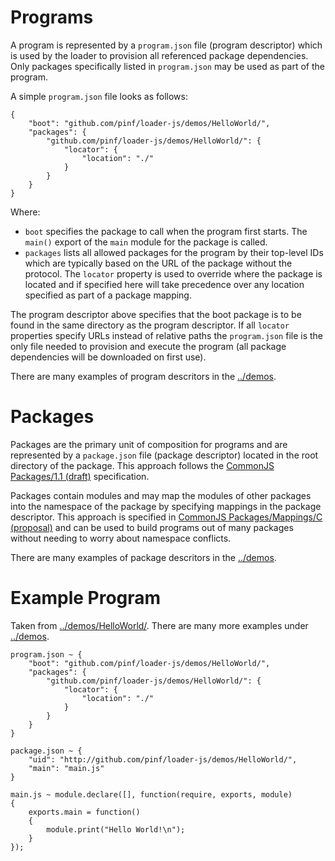 
Programs
========

A program is represented by a `program.json` file (program descriptor) which is used by the loader to provision all referenced
package dependencies. Only packages specifically listed in `program.json` may be used as part of the program.

A simple `program.json` file looks as follows:

    {
        "boot": "github.com/pinf/loader-js/demos/HelloWorld/",
        "packages": {
            "github.com/pinf/loader-js/demos/HelloWorld/": {
                "locator": {
                    "location": "./"
                }
            }
        }
    }

Where:

  * `boot` specifies the package to call when the program first starts. The `main()` export of the `main` module for the package is called.
  * `packages` lists all allowed packages for the program by their top-level IDs which are typically based on the URL of the package without the protocol.
    The `locator` property is used to override where the package is located and if specified here will take precedence over any location
    specified as part of a package mapping.

The program descriptor above specifies that the boot package is to be found in the same directory as the program descriptor. If all `locator`
properties specify URLs instead of relative paths the `program.json` file is the only file needed to provision and execute the program (all package
dependencies will be downloaded on first use).

There are many examples of program descritors in the [../demos](https://github.com/pinf/loader-js/tree/master/demos).


Packages
========

Packages are the primary unit of composition for programs and are represented by a `package.json` file (package descriptor)
located in the root directory of the package. This approach follows the [CommonJS Packages/1.1 (draft)](http://wiki.commonjs.org/wiki/Packages/1.1)
specification.

Packages contain modules and may map the modules of other packages into
the namespace of the package by specifying mappings in the package descriptor. This approach is specified in
[CommonJS Packages/Mappings/C (proposal)](http://wiki.commonjs.org/wiki/Packages/Mappings/C) and can be used to build programs
out of many packages without needing to worry about namespace conflicts.

There are many examples of package descritors in the [../demos](https://github.com/pinf/loader-js/tree/master/demos).


Example Program
===============

Taken from [../demos/HelloWorld/](https://github.com/pinf/loader-js/blob/master/demos/HelloWorld/). There are many more examples under [../demos](https://github.com/pinf/loader-js/tree/master/demos).

    program.json ~ {
        "boot": "github.com/pinf/loader-js/demos/HelloWorld/",
        "packages": {
            "github.com/pinf/loader-js/demos/HelloWorld/": {
                "locator": {
                    "location": "./"
                }
            }
        }
    }

    package.json ~ {
        "uid": "http://github.com/pinf/loader-js/demos/HelloWorld/",
        "main": "main.js"
    }

    main.js ~ module.declare([], function(require, exports, module)
    {
        exports.main = function()
        {
            module.print("Hello World!\n");
        }
    });
